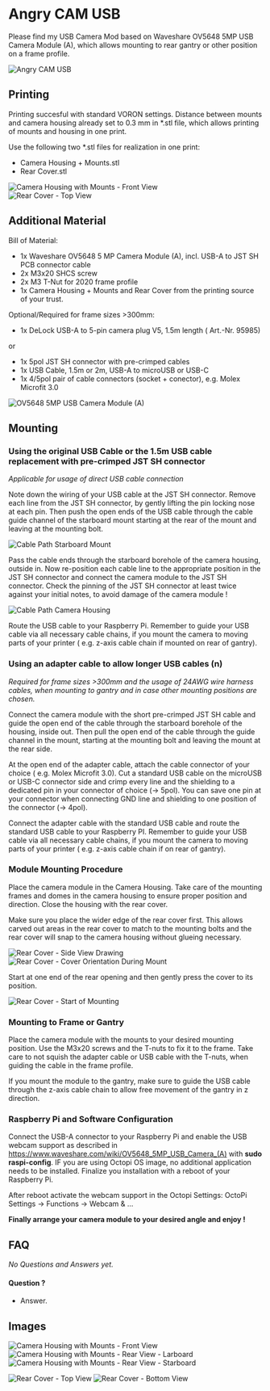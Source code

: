 # <b> Angry CAM USB</b>

Please find my USB Camera Mod based on Waveshare OV5648 5MP USB Camera Module (A), which allows mounting to rear gantry or other position on a frame profile.

![Angry CAM USB](Images/AngryCam_USB_Camera_Module.png)  

## <b>Printing</b>

Printing succesful with standard VORON settings. Distance between mounts and camera housing already set to 0.3 mm in *.stl file, which allows printing of mounts and housing in one print.

Use the following two *.stl files for realization in one print:
- Camera Housing + Mounts.stl
- Rear Cover.stl

![Camera Housing with Mounts - Front View](Images/Camera_Module_+_Mounts_Drawing.png)  
![Rear Cover - Top View](Images/Rear_Cover_Drawing_TopView.png)  

## <b>Additional Material</b>

Bill of Material:
- 1x Waveshare OV5648 5 MP Camera Module (A), incl. USB-A to JST SH PCB connector cable
- 2x M3x20 SHCS screw
- 2x M3 T-Nut for 2020 frame profile
- 1x Camera Housing + Mounts and Rear Cover from the printing source of your trust.

Optional/Required for frame sizes >300mm:
- 1x DeLock USB-A to 5-pin camera plug V5, 1.5m length ( Art.-Nr. 95985)

or

- 1x 5pol JST SH connector with pre-crimped cables
- 1x USB Cable, 1.5m or 2m, USB-A to microUSB or USB-C
- 1x 4/5pol pair of cable connectors (socket + conector), e.g. Molex Microfit 3.0

![OV5648 5MP USB Camera Module (A)](Images/ov5648_5mp_usb_camera_a.png) 



## <b>Mounting</b>

### Using the original USB Cable or the 1.5m USB cable replacement with pre-crimped JST SH connector

<i>Applicable for usage of direct USB cable connection</i>

Note down the wiring of your USB cable at the JST SH connector. Remove each line from the JST SH connector, by gently lifting the pin locking nose at each pin. Then push the open ends of the USB cable through the cable guide channel of the starboard mount starting at the rear of the mount and leaving at the mounting bolt. 

![Cable Path Starboard Mount](Images/Starboard_Mount_-_Cable_Path.png)

Pass the cable ends through the starboard borehole of the camera housing, outside in. Now re-position each cable line to the appropriate position in the JST SH connector and connect the camera module to the JST SH connector. Check the pinning of the JST SH connector at least twice against your initial notes, to avoid damage of the camera module !

![Cable Path Camera Housing](Images/Camera_Housing_Cable_Path.png)

Route the USB cable to your Raspberry Pi. Remember to guide your USB cable via all necessary cable chains, if you mount the camera to moving parts of your printer ( e.g. z-axis cable chain if mounted on rear of gantry).

### Using an adapter cable to allow longer USB cables (n)

<i>Required for frame sizes >300mm and the usage of 24AWG wire harness cables, when mounting to gantry and in case other mounting positions are chosen.</i>

Connect the camera module with the short pre-crimped JST SH cable and guide the open end of the cable through the starboard borehole of the housing, inside out. Then pull the open end of the cable through the guide channel in the mount, starting at the mounting bolt and leaving the mount at the rear side.

At the open end of the adapter cable, attach the cable connector of your choice ( e.g. Molex Microfit 3.0).  Cut a standard USB cable on the microUSB or USB-C connector side and crimp every line and the shielding to a dedicated pin in your connector of choice (-> 5pol). You can save one pin at your connector when connecting GND line and shielding to one position of the connector (-> 4pol).

Connect the adapter cable with the standard USB cable and route the standard USB cable to your Raspberry PI. Remember to guide your USB cable via all necessary cable chains, if you mount the camera to moving parts of your printer ( e.g. z-axis cable chain if on rear of gantry).

### Module Mounting Procedure

Place the camera module in the Camera Housing. Take care of the mounting frames and domes in the camera housing to ensure proper position and direction. Close the housing with the rear cover.

Make sure you place the wider edge of the rear cover first. This allows carved out areas in the rear cover to match to the mounting bolts and the rear cover will snap to the camera housing without glueing necessary. 

![Rear Cover - Side View Drawing](Images/Rear_Cover_Drawing_Side_View.png)
![Rear Cover - Cover Orientation During Mount](Images/Rear_Cover_Mount_Cover_Orientation.png)

Start at one end of the rear opening and then gently press the cover to its position.

![Rear Cover - Start of Mounting](Images/Rear_Cover_Mount_HowTo_Start.png)

### Mounting to Frame or Gantry

Place the camera module with the mounts to your desired mounting position. Use the M3x20 screws and the T-nuts to fix it to the frame. Take care to not squish the adapter cable or USB cable with the T-nuts, when guiding the cable in the frame profile.

If you mount the module to the gantry, make sure to guide the USB cable through the z-axis cable chain to allow free movement of the gantry in z direction.


### Raspberry Pi and Software Configuration

Connect the USB-A connector to your Raspberry Pi and enable the USB webcam support as described in https://www.waveshare.com/wiki/OV5648_5MP_USB_Camera_(A) with <b>sudo raspi-config</b>. IF you are using Octopi OS image, no additional application needs to be installed. Finalize you installation with a reboot of your Raspberry Pi.

After reboot activate the webcam support in the Octopi Settings: OctoPi Settings -> Functions -> Webcam & ...


<b>Finally arrange your camera module to your desired angle and enjoy !</b>


## <b>FAQ</b>

<i> No Questions and Answers yet. </i>

#### Question ?
* Answer.


## <b>Images</b>

![Camera Housing with Mounts - Front View](Images/Camera_Housing_+_Mounts_front.png)
![Camera Housing with Mounts - Rear View - Larboard](Images/Camera_Housing_+_Mounts_rear_larboard.png)
![Camera Housing with Mounts - Rear View - Starboard](Images/Camera_Housing_+_Mounts_rear_starboard.png)   

![Rear Cover - Top View](Images/Rear_Cover_TopView.png)
![Rear Cover - Bottom View](Images/Rear_Cover_BottomView.png)